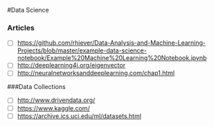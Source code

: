 
#Data Science

### Articles

- [ ] https://github.com/rhiever/Data-Analysis-and-Machine-Learning-Projects/blob/master/example-data-science-notebook/Example%20Machine%20Learning%20Notebook.ipynb
- [ ] http://deeplearning4j.org/eigenvector
- [ ] http://neuralnetworksanddeeplearning.com/chap1.html

###Data Collections
- [ ] http://www.drivendata.org/
- [ ] https://www.kaggle.com/
- [ ] https://archive.ics.uci.edu/ml/datasets.html
